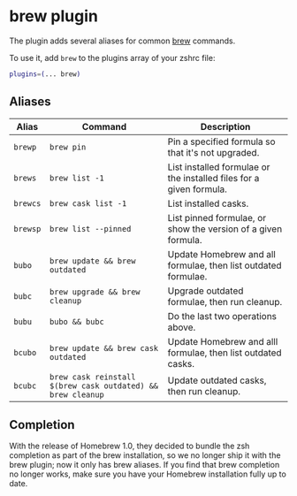 # brew plugin

The plugin adds several aliases for common [brew](https://brew.sh) commands.

To use it, add `brew` to the plugins array of your zshrc file:

```zsh
plugins=(... brew)
```

## Aliases

| Alias    | Command                                                     | Description                                                         |
| -------- | ----------------------------------------------------------- | ------------------------------------------------------------------- |
| `brewp`  | `brew pin`                                                  | Pin a specified formula so that it's not upgraded.                  |
| `brews`  | `brew list -1`                                              | List installed formulae or the installed files for a given formula. |
| `brewcs` | `brew cask list -1`                                         | List installed casks.                                               |
| `brewsp` | `brew list --pinned`                                        | List pinned formulae, or show the version of a given formula.       |
| `bubo`   | `brew update && brew outdated`                              | Update Homebrew and all formulae, then list outdated formulae.      |
| `bubc`   | `brew upgrade && brew cleanup`                              | Upgrade outdated formulae, then run cleanup.                        |
| `bubu`   | `bubo && bubc`                                              | Do the last two operations above.                                   |
| `bcubo`  | `brew update && brew cask outdated`                         | Update Homebrew and alll formulae, then list outdated casks.        |
| `bcubc`  | `brew cask reinstall $(brew cask outdated) && brew cleanup` | Update outdated casks, then run cleanup.                            |

## Completion

With the release of Homebrew 1.0, they decided to bundle the zsh completion as part of the
brew installation, so we no longer ship it with the brew plugin; now it only has brew
aliases. If you find that brew completion no longer works, make sure you have your Homebrew
installation fully up to date.
